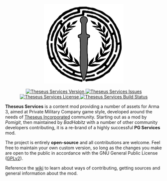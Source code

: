 <p align="center">
    <img src="https://github.com/Theseus-Aegis/TheseusServices/blob/master/extras/assets/logo/logo_tacs_ca.png">
</p>
<p align="center">
    <a href="https://github.com/Theseus-Aegis/TheseusServices/releases">
        <img src="https://img.shields.io/badge/Version-1.0.1-blue.svg" alt="Theseus Services Version">
    </a>
    <a href="https://github.com/Theseus-Aegis/TheseusServices/issues">
        <img src="https://img.shields.io/github/issues-raw/Theseus-Aegis/TheseusServices.svg?label=Issues" alt="Theseus Services Issues">
    </a>
    <a href="https://github.com/Theseus-Aegis/TheseusServices/blob/master/LICENSE">
        <img src="https://img.shields.io/badge/License-GPLv2-red.svg" alt="Theseus Services License">
    </a>
    <a href="https://travis-ci.org/Theseus-Aegis/TheseusServices">
        <img src="https://travis-ci.org/Theseus-Aegis/TheseusServices.svg?branch=master" alt="Theseus Services Build Status">
    </a>
</p>

**Theseus Services** is a content mod providing a number of assets for Arma 3, aimed at Private Military Company game style, developed around the needs of [Theseus Incorporated](http://www.theseus-aegis.com) community. Starting out as a mod by *Pomigit*, then maintained by *BadHabitz* with a number of other community developers contributing, it is a re-brand of a highly successful **PG Services** mod.

The project is entirely **open-source** and all contributions are welcome. Feel free to maintain your own custom version, so long as the changes you make are open to the public in accordance with the GNU General Public License ([GPLv2](https://github.com/Theseus-Aegis/TheseusServices/blob/master/LICENSE)).

Reference the [wiki](https://github.com/Theseus-Aegis/TheseusServices/wiki) to learn about ways of contributing, getting sources and general information about the mod.
